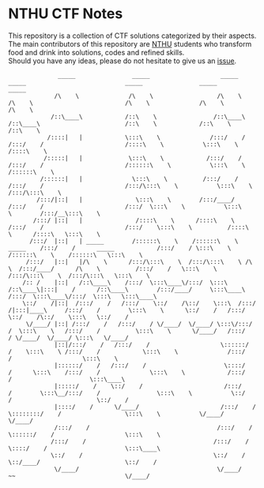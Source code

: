 # NTHU CTF Notes

This repository is a collection of CTF solutions categorized by their aspects.  
The main contributors of this repository are [NTHU](http://www.nthu.edu.tw/) students who transform food and drink into solutions, codes and refined skills.  
Should you have any ideas, please do not hesitate to give us an [issue](https://github.com/NTHU-CTF-Group/NTHU_CTF_Notes/issues).  

                  _____                _____                    _____                    _____                            _____                _____                    _____                  
                 /\    \              /\    \                  /\    \                  /\    \                          /\    \              /\    \                  /\    \                 
                /::\____\            /::\    \                /::\____\                /::\____\                        /::\    \            /::\    \                /::\    \                
               /::::|   |            \:::\    \              /:::/    /               /:::/    /                       /::::\    \           \:::\    \              /::::\    \               
              /:::::|   |             \:::\    \            /:::/    /               /:::/    /                       /::::::\    \           \:::\    \            /::::::\    \              
             /::::::|   |              \:::\    \          /:::/    /               /:::/    /                       /:::/\:::\    \           \:::\    \          /:::/\:::\    \             
            /:::/|::|   |               \:::\    \        /:::/____/               /:::/    /                       /:::/  \:::\    \           \:::\    \        /:::/__\:::\    \            
           /:::/ |::|   |               /::::\    \      /::::\    \              /:::/    /                       /:::/    \:::\    \          /::::\    \      /::::\   \:::\    \           
          /:::/  |::|   | _____        /::::::\    \    /::::::\    \   _____    /:::/    /      _____            /:::/    / \:::\    \        /::::::\    \    /::::::\   \:::\    \          
         /:::/   |::|   |/\    \      /:::/\:::\    \  /:::/\:::\    \ /\    \  /:::/____/      /\    \          /:::/    /   \:::\    \      /:::/\:::\    \  /:::/\:::\   \:::\    \         
        /:: /    |::|   /::\____\    /:::/  \:::\____\/:::/  \:::\    /::\____\|:::|    /      /::\____\        /:::/____/     \:::\____\    /:::/  \:::\____\/:::/  \:::\   \:::\____\        
        \::/    /|::|  /:::/    /   /:::/    \::/    /\::/    \:::\  /:::/    /|:::|____\     /:::/    /        \:::\    \      \::/    /   /:::/    \::/    /\::/    \:::\   \::/    /        
         \/____/ |::| /:::/    /   /:::/    / \/____/  \/____/ \:::\/:::/    /  \:::\    \   /:::/    /          \:::\    \      \/____/   /:::/    / \/____/  \/____/ \:::\   \/____/         
                 |::|/:::/    /   /:::/    /                    \::::::/    /    \:::\    \ /:::/    /            \:::\    \              /:::/    /                    \:::\    \             
                 |::::::/    /   /:::/    /                      \::::/    /      \:::\    /:::/    /              \:::\    \            /:::/    /                      \:::\____\            
                 |:::::/    /    \::/    /                       /:::/    /        \:::\__/:::/    /                \:::\    \           \::/    /                        \::/    /            
                 |::::/    /      \/____/                       /:::/    /          \::::::::/    /                  \:::\    \           \/____/                          \/____/             
                 /:::/    /                                    /:::/    /            \::::::/    /                    \:::\    \                                                               
                /:::/    /                                    /:::/    /              \::::/    /                      \:::\____\                                                              
                \::/    /                                     \::/    /                \::/____/                        \::/    /                                                              
                 \/____/                                       \/____/                  ~~                               \/____/                                                               
                                                                                                                                                                                               
        
        
